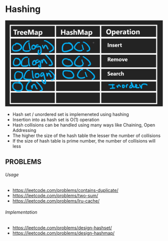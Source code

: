 # Hashing

<img src="tc.png">

- Hash set / unordered set is implemeneted using hashing
- Insertion into as hash set is O(1) operation
- Hash collisions can be handled using many ways like Chaining, Open Addressing
- The higher the size of the hash table the lesser the number of collisions
- If the size of hash table is prime number, the number of collisions will less

## PROBLEMS

<h6>Usage</h6>

- https://leetcode.com/problems/contains-duplicate/
- https://leetcode.com/problems/two-sum/
- https://leetcode.com/problems/lru-cache/

<h6>Implementation</h6>

- https://leetcode.com/problems/design-hashset/
- https://leetcode.com/problems/design-hashmap/